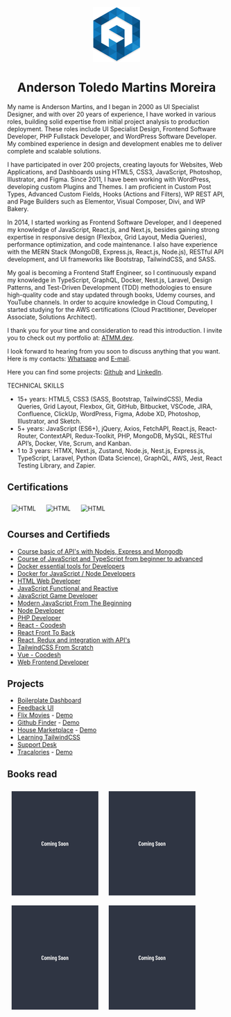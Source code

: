 <div align="center">
  <img src="./favicon.png" />
  <h1>Anderson Toledo Martins Moreira</h1>
</div>

My name is Anderson Martins, and I began in 2000 as UI Specialist Designer, and with over 20 years of experience, I have worked in various roles, building solid expertise from initial project analysis to production deployment. These roles include UI Specialist Design, Frontend Software Developer, PHP Fullstack Developer, and WordPress Software Developer. My combined experience in design and development enables me to deliver complete and scalable solutions.

I have participated in over 200 projects, creating layouts for Websites, Web Applications, and Dashboards using HTML5, CSS3, JavaScript, Photoshop, Illustrator, and Figma. Since 2011, I have been working with WordPress, developing custom Plugins and Themes. I am proficient in Custom Post Types, Advanced Custom Fields, Hooks (Actions and Filters), WP REST API, and Page Builders such as Elementor, Visual Composer, Divi, and WP Bakery.

In 2014, I started working as Frontend Software Developer, and I deepened my knowledge of JavaScript, React.js, and Next.js, besides gaining strong expertise in responsive design (Flexbox, Grid Layout, Media Queries), performance optimization, and code maintenance. I also have experience with the MERN Stack (MongoDB, Express.js, React.js, Node.js), RESTful API development, and UI frameworks like Bootstrap, TailwindCSS, and SASS.

My goal is becoming a Frontend Staff Engineer, so I continuously expand my knowledge in TypeScript, GraphQL, Docker, Nest.js, Laravel, Design Patterns, and Test-Driven Development (TDD) methodologies to ensure high-quality code and stay updated through books, Udemy courses, and YouTube channels. In order to acquire knowledge in Cloud Computing, I started studying for the AWS certifications (Cloud Practitioner, Developer Associate, Solutions Architect).

I thank you for your time and consideration to read this introduction. I invite you to check out my portfolio at: [ATMM.dev](https://www.atmm.dev).

I look forward to hearing from you soon to discuss anything that you want. Here is my contacts: [Whatsapp](https://bit.ly/3RoY44X) and [E-mail](mailto:atmmoreira.rj@gmail.com).

Here you can find some projects: [Github](https://github.com/atmmdev) and [LinkedIn](https://www.linkedin.com/in/atmmoreira).

TECHNICAL SKILLS

- 15+ years: HTML5, CSS3 (SASS, Bootstrap, TailwindCSS), Media Queries, Grid Layout, Flexbox, Git, GitHub, Bitbucket, VSCode, JIRA, Confluence, ClickUp, WordPress, Figma, Adobe XD, Photoshop, Illustrator, and Sketch.
- 5+ years: JavaScript (ES6+), jQuery, Axios, FetchAPI, React.js, React-Router, ContextAPI, Redux-Toolkit, PHP, MongoDB, MySQL, RESTful API’s, Docker, Vite, Scrum, and Kanban.
- 1 to 3 years: HTMX, Next.js, Zustand, Node.js, Nest.js, Express.js, TypeScript, Laravel, Python (Data Science), GraphQL, AWS, Jest, React Testing Library, and Zapier.

## Certifications

<img 
    alt="HTML"
    title="HTML" 
    width="100px"
    style="padding:10px" 
    src="https://atmm.dev/badges/apollo-graphql.png" 
  />
<img 
    alt="HTML"
    title="HTML" 
    width="100px"
    style="padding:10px" 
    src="https://atmm.dev/badges/git-foundations.png" 
  />
<img 
    alt="HTML"
    title="HTML" 
    width="100px"
    style="padding:10px" 
    src="https://atmm.dev/badges/salesforce-associate.png" 
  />

## Courses and Certifieds

- [Course basic of API's with Nodejs, Express and Mongodb](https://www.udemy.com/certificate/UC-EON3JIQT/)
- [Course of JavaScript and TypeScript from beginner to advanced](https://www.udemy.com/certificate/UC-ba24181c-a2d4-4892-9124-4b49637f3775/)
- [Docker essential tools for Developers](https://www.udemy.com/certificate/UC-9661b31c-56a7-496a-9c5a-2289a4e17576/)
- [Docker for JavaScript / Node Developers](https://www.udemy.com/certificate/UC-628ee546-cc6f-4443-b291-8a2f777d6af6/)
- [HTML Web Developer](https://atmm.dev/docs/html-developer.pdf)
- [JavaScript Functional and Reactive](https://www.udemy.com/certificate/UC-4beb7d9a-5389-45ff-b911-f638d20a75db/)
- [JavaScript Game Developer](https://atmm.dev/docs/javascript-game-developer.pdf)
- [Modern JavaScript From The Beginning](https://www.udemy.com/certificate/UC-4c0650e7-f996-4d07-ba96-e6ec355642cd/)
- [Node Developer](https://atmm.dev/docs/node-web-developer.pdf)
- [PHP Developer](https://atmm.dev/docs/php-developer.pdf)
- [React - Coodesh](https://coodesh.com/share/certificate/7ef3a9d0-82a7-11ec-9234-23b4e40be368)
- [React Front To Back](https://www.udemy.com/certificate/UC-e4780fd6-45e3-48de-93b9-b1b868660b2f/)
- [React, Redux and integration with API's](https://www.udemy.com/certificate/UC-3MXLRRTP/)
- [TailwindCSS From Scratch](https://www.udemy.com/certificate/UC-f3e62f5b-62c2-46f9-acdd-0e47fd58172c/)
- [Vue - Coodesh](https://coodesh.com/share/certificate/a8c57770-171c-11ed-9234-239218c1c36a)
- [Web Frontend Developer](https://atmm.dev/docs/frontend-developer.pdf)

## Projects

- [Boilerplate Dashboard](https://github.com/atmmdev/boilerplate.html.dashboard)
- [Feedback UI](https://github.com/atmmoreira/project.feedback.ui.react)
- [Flix Movies](https://github.com/atmmdev/flixx.movies.javascript) - [Demo](https://flixx-movies-javascript.vercel.app/)
- [Github Finder](https://github.com/atmmdev/github.finder.react) - [Demo](https://github-finder-react-zeta.vercel.app/)
- [House Marketplace](https://github.com/atmmdev/house.marketplace.react) - [Demo](https://house-marketplace-react-eight.vercel.app/)
- [Learning TailwindCSS](https://github.com/atmmdev/learning.tailwindcss)
- [Support Desk](https://github.com/atmmoreira/project.mern.support.desk)
- [Tracalories](https://github.com/atmmdev/tracalories.javascript) - [Demo](https://tracalories-javascript.vercel.app/)

## Books read

<img width="200px" style="padding:10px" src="./books/book-cover-page.jpg" alt="First Bookt" /> 
<img width="200px" style="padding:10px" src="./books/book-cover-page.jpg" alt="First Bookt" /> 
<img width="200px" style="padding:10px" src="./books/book-cover-page.jpg" alt="First Bookt" /> 
<img width="200px" style="padding:10px" src="./books/book-cover-page.jpg" alt="First Bookt" /> 
